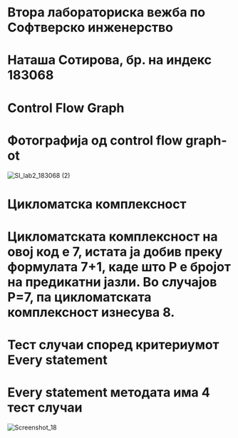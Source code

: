 # Втора лабораториска вежба по Софтверско инженерство
 # Наташа Сотирова, бр. на индекс 183068
# Control Flow Graph 
# Фотографија од control flow graph-ot

![SI_lab2_183068 (2)](https://user-images.githubusercontent.com/62435658/119293181-28a25700-bc52-11eb-8154-be3a7cb6c891.png)

# Цикломатска комплексност
# Цикломатската комплексност на овој код е 7, истата ја добив преку формулата 7+1, каде што P е бројот на предикатни јазли. Во случајoв P=7, па цикломатската комплексност изнесува 8.
# Тест случаи според критериумот Every statement
# Every statement методата има 4 тест случаи
![Screenshot_18](https://user-images.githubusercontent.com/62435658/119875409-0432cd00-bf27-11eb-90c5-ab296e9dbff5.png)

